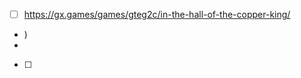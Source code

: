 - [ ] https://gx.games/games/gteg2c/in-the-hall-of-the-copper-king/
- [ ](/vault/steampowered.com))
- [](/vault/https://www.giantbomb.com/typing-of-the-date/3030-80383/#:~:text=Game__details______Name______Typing,Publisher__Pub__...____4__more__rows__)
- [ ] 
